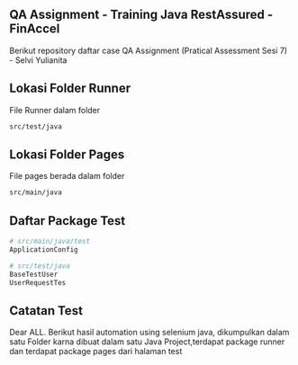 ## QA Assignment - Training Java RestAssured - FinAccel  
Berikut repository daftar case QA Assignment (Pratical Assessment Sesi 7) - Selvi Yulianita
## Lokasi Folder Runner
File Runner dalam folder
~~~ bash
src/test/java
~~~
## Lokasi Folder Pages
File pages berada dalam folder
~~~ bash
src/main/java
~~~
## Daftar Package Test
~~~ python
# src/main/java/test
ApplicationConfig

# src/test/java
BaseTestUser
UserRequestTes
~~~
## Catatan Test
Dear ALL.
Berikut hasil automation using selenium java, dikumpulkan dalam satu Folder karna dibuat dalam satu Java Project,terdapat package runner
dan terdapat package pages dari halaman test